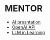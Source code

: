 # MENTOR

- [AI presntation](https://www.nicolasserrano.com/r?https://www.nicolasserrano.com/digital/AI.md)
- [OpenAI API](http://www.nicolasserrano.com/r?//www.nicolasserrano.com/digital/APIChatGPTv1.3.md)
- [LLM in Learning](http://www.nicolasserrano.com/r?//www.nicolasserrano.com/digital/LLMinLearning_v1.2b)
